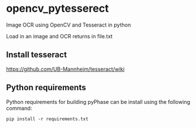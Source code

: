 # opencv_pytesserect
Image OCR using OpenCV and Tesseract in python

Load in an image and OCR returns in file.txt


##  Install tesseract
https://github.com/UB-Mannheim/tesseract/wiki

## Python requirements
Python requirements for building pyPhase can be install using the following command:
```
pip install -r requirements.txt
```